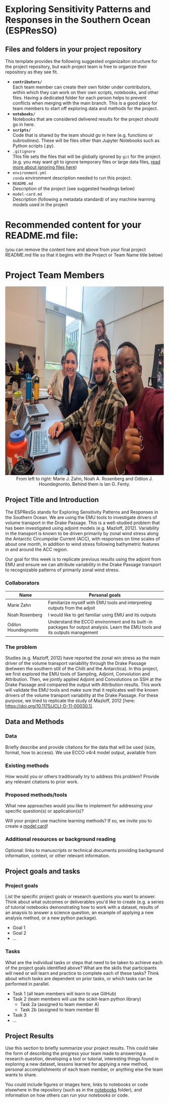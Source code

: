 # Exploring Sensitivity Patterns and Responses in the Southern Ocean (ESPResSO)




## Files and folders in your project repository

This template provides the following suggested organizaiton structure for the project repository, but each project team is free to organize their repository as they see fit.

* **`contributors/`**
<br> Each team member can create their own folder under contributors, within which they can work on their own scripts, notebooks, and other files. Having a dedicated folder for each person helps to prevent conflicts when merging with the main branch. This is a good place for team members to start off exploring data and methods for the project.
* **`notebooks/`**
<br> Notebooks that are considered delivered results for the project should go in here.
* **`scripts/`**
<br> Code that is shared by the team should go in here (e.g. functions or subroutines). These will be files other than Jupyter Notebooks such as Python scripts (.py).
* `.gitignore`
<br> This file sets the files that will be globally ignored by `git` for the project. (e.g. you may want git to ignore temporary files or large data files, [read more about ignoring files here](https://docs.github.com/en/get-started/getting-started-with-git/ignoring-files))
* `environment.yml`
<br> `conda` environment description needed to run this project.
* `README.md`
<br> Description of the project (see suggested headings below)
* `model-card.md`
<br> Description (following a metadata standard) of any machine learning models used in the project

# Recommended content for your README.md file:

(you can remove the content here and above from your final project README.md file so that it begins with the Project or Team Name title below)

# Project Team Members
<div align="center">
<img src="PXL_20241017_155300381.jpg" height="600" alt="amazonwebservices logo"  /> <br/>
 From left to right: Marie J. Zahn, Noah A. Rosenberg and Odilon J. Houndegnonto. Behind them is Ian G. Fenty.
</div>

## Project Title and Introduction
The ESPResSo stands for Exploring Sensitivity Patterns and Responses in the Southern Ocean. We are using the EMU tools to investigate drivers of volume transport in the Drake Passage. This is a well-studied problem that has been investigated using adjoint models (e.g. Mazloff, 2012). Variability in the transport is known to be driven primarily by zonal wind stress along the Antarctic Circumpolar Current (ACC), with responses on time scales of about one month, in addition to wind stress following bathymetric features in and around the ACC region.

Our goal for this week is to replicate previous results using the adjoint from EMU and ensure we can attribute variability in the Drake Passage transport to recognizable patterns of primarily zonal wind stress. 

### Collaborators


| Name | Personal goals | 
| ------------- | ------------- | 
| Marie Zahn|Familiarize myself with EMU tools and interpreting outputs from the adjoit|
| Noah Rosenberg|I would like to get familiar using EMU and its outputs|
| Odilon Houndegnonto| Understand the ECCO environment and its built-in packages for output analysis. Learn the EMU tools and its outputs management|


### The problem

<!--- Provide a few sentences describing the problem are you going to explore. If this is a technical exploration of software or data science methods, explain why this work is important in a broader context and specific applications of this work. --->

Studies (e.g. Mazloff, 2012) have reported the zonal win stress as the main driver of the volume transport variability through the Drake Passage (between the southern still of the Chilli and the Antarctica). In this project, we first explored the EMU tools of Sampling, Adjoint, Convolution and Attribution. Then, we jointly applied Adjoint and Convolutions on SSH at the Drake Passage and compared the output with Attribution results. This work will validate the EMU tools and make sure that it replicates well the known drivers of the volume transport variability at the Drake Passage. For these purpose, we tried to replicate the study of Mazloff, 2012 [here: https://doi.org/10.1175/JCLI-D-11-00030.1].

## Data and Methods

### Data

Briefly describe and provide citations for the data that will be used (size, format, how to access).
We use ECCO v4r4 model output, available from  

### Existing methods

How would you or others traditionally try to address this problem? Provide any relevant citations to prior work.

### Proposed methods/tools

What new approaches would you like to implement for addressing your specific question(s) or application(s)?

Will your project use machine learning methods? If so, we invite you to create a [model card](model-card.md)!

### Additional resources or background reading

Optional: links to manuscripts or technical documents providing background information, context, or other relevant information.

## Project goals and tasks

### Project goals

List the specific project goals or research questions you want to answer. Think about what outcomes or deliverables you'd like to create (e.g. a series of tutorial notebooks demonstrating how to work with a dataset, results of an anaysis to answer a science question, an example of applying a new analysis method, or a new python package).

* Goal 1
* Goal 2
* ...

### Tasks

What are the individual tasks or steps that need to be taken to achieve each of the project goals identified above? What are the skills that participants will need or will learn and practice to complete each of these tasks? Think about which tasks are dependent on prior tasks, or which tasks can be performed in parallel.

* Task 1 (all team members will learn to use GitHub)
* Task 2 (team members will use the scikit-learn python library)
  * Task 2a (assigned to team member A)
  * Task 2b (assigned to team member B)
* Task 3
* ...

## Project Results

Use this section to briefly summarize your project results. This could take the form of describing the progress your team made to answering a research question, developing a tool or tutorial, interesting things found in exploring a new dataset, lessons learned for applying a new method, personal accomplishments of each team member, or anything else the team wants to share.

You could include figures or images here, links to notebooks or code elsewhere in the repository (such as in the [notebooks](notebooks/) folder), and information on how others can run your notebooks or code.
